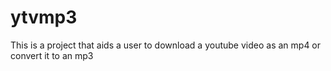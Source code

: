 # ytvmp3
This is a project that aids a user to download a youtube video as an mp4 or convert it to an mp3
